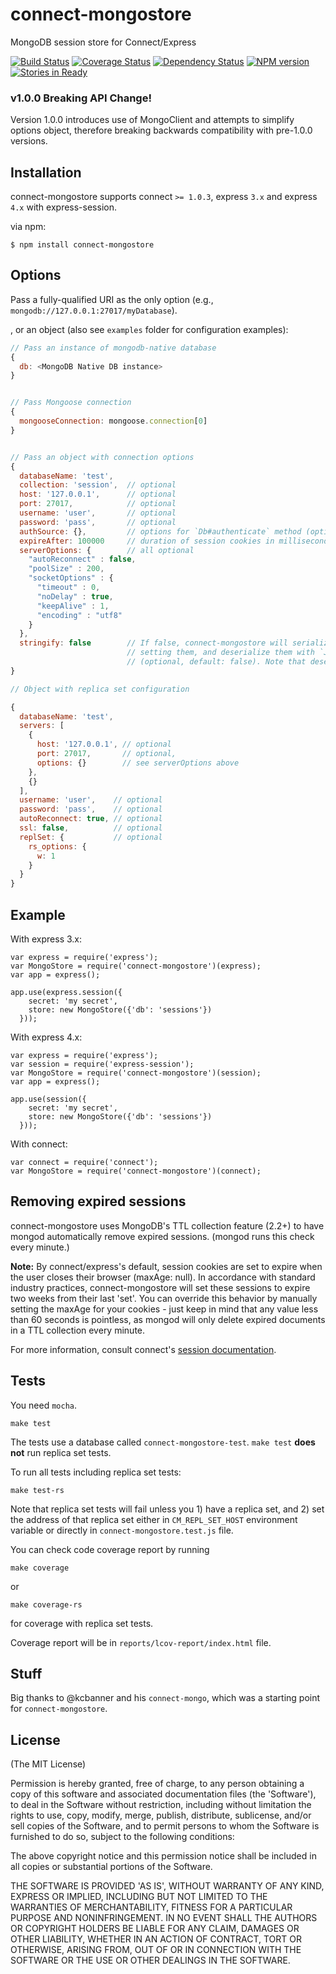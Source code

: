 # connect-mongostore

  MongoDB session store for Connect/Express

  [![Build Status](https://secure.travis-ci.org/diversario/connect-mongostore.png?branch=master)](http://travis-ci.org/diversario/connect-mongostore)
  [![Coverage Status](https://coveralls.io/repos/diversario/connect-mongostore/badge.png?branch=master)](https://coveralls.io/r/diversario/connect-mongostore?branch=master)
  [![Dependency Status](https://gemnasium.com/diversario/connect-mongostore.png)](https://gemnasium.com/diversario/connect-mongostore)
  [![NPM version](https://badge.fury.io/js/connect-mongostore.png)](http://badge.fury.io/js/connect-mongostore)
  [![Stories in Ready](https://badge.waffle.io/diversario/connect-mongostore.png?label=ready&title=Ready)](https://waffle.io/diversario/connect-mongostore)
  
### v1.0.0 Breaking API Change!
  
  Version 1.0.0 introduces use of MongoClient and attempts to simplify options object, therefore breaking backwards compatibility with pre-1.0.0 versions.

## Installation

connect-mongostore supports connect `>= 1.0.3`, express `3.x` and express `4.x` with express-session.

via npm:

    $ npm install connect-mongostore

## Options

  Pass a fully-qualified URI as the only option (e.g., `mongodb://127.0.0.1:27017/myDatabase`). 
  
  , or an object (also see `examples` folder for configuration examples):

```javascript
// Pass an instance of mongodb-native database
{
  db: <MongoDB Native DB instance>
}


// Pass Mongoose connection
{
  mongooseConnection: mongoose.connection[0]
}


// Pass an object with connection options
{
  databaseName: 'test',
  collection: 'session',  // optional
  host: '127.0.0.1',      // optional
  port: 27017,            // optional
  username: 'user',       // optional
  password: 'pass',       // optional
  authSource: {},         // options for `Db#authenticate` method (optional)
  expireAfter: 100000     // duration of session cookies in milliseconds (e.g., ones with `maxAge` not defined). Defaults to 2 weeks.
  serverOptions: {        // all optional
    "autoReconnect" : false,
    "poolSize" : 200,
    "socketOptions" : {
      "timeout" : 0,
      "noDelay" : true,
      "keepAlive" : 1,
      "encoding" : "utf8"
    }
  },
  stringify: false        // If false, connect-mongostore will serialize sessions using `JSON.stringify` before
                          // setting them, and deserialize them with `JSON.parse` when getting them.
                          // (optional, default: false). Note that deserialization will not revive Dates, Object IDs and other non-plain objects.
}

// Object with replica set configuration

{
  databaseName: 'test',
  servers: [
    {
      host: '127.0.0.1', // optional
      port: 27017,       // optional,
      options: {}        // see serverOptions above
    },
    {}
  ],
  username: 'user',    // optional
  password: 'pass',    // optional
  autoReconnect: true, // optional
  ssl: false,          // optional
  replSet: {           // optional
    rs_options: {
      w: 1
    }
  }
}
```


## Example

With express 3.x:

    var express = require('express');
    var MongoStore = require('connect-mongostore')(express);
    var app = express();
    
    app.use(express.session({
        secret: 'my secret',
        store: new MongoStore({'db': 'sessions'})
      }));

With express 4.x:

    var express = require('express');
    var session = require('express-session');
    var MongoStore = require('connect-mongostore')(session);
    var app = express();

    app.use(session({
        secret: 'my secret',
        store: new MongoStore({'db': 'sessions'})
      }));

With connect:

    var connect = require('connect');
    var MongoStore = require('connect-mongostore')(connect);

## Removing expired sessions

  connect-mongostore uses MongoDB's TTL collection feature (2.2+) to
  have mongod automatically remove expired sessions. (mongod runs this
  check every minute.)

  **Note:** By connect/express's default, session cookies are set to 
  expire when the user closes their browser (maxAge: null). In accordance
  with standard industry practices, connect-mongostore will set these sessions
  to expire two weeks from their last 'set'. You can override this 
  behavior by manually setting the maxAge for your cookies - just keep in
  mind that any value less than 60 seconds is pointless, as mongod will
  only delete expired documents in a TTL collection every minute.

  For more information, consult connect's [session documentation](http://www.senchalabs.org/connect/session.html).

## Tests

You need `mocha`.

    make test

The tests use a database called `connect-mongostore-test`. `make test` **does not** run replica set tests.

To run all tests including replica set tests:

    make test-rs

Note that replica set tests will fail unless you 1) have a replica set, and 2) set the address of that replica set either in `CM_REPL_SET_HOST` environment variable or directly in `connect-mongostore.test.js` file.

You can check code coverage report by running

    make coverage
    
or
    
    make coverage-rs
        
for coverage with replica set tests.
    
Coverage report will be in `reports/lcov-report/index.html` file.


## Stuff

Big thanks to @kcbanner and his `connect-mongo`, which was a starting point for `connect-mongostore`.

## License 

(The MIT License)


Permission is hereby granted, free of charge, to any person obtaining
a copy of this software and associated documentation files (the
'Software'), to deal in the Software without restriction, including
without limitation the rights to use, copy, modify, merge, publish,
distribute, sublicense, and/or sell copies of the Software, and to
permit persons to whom the Software is furnished to do so, subject to
the following conditions:

The above copyright notice and this permission notice shall be
included in all copies or substantial portions of the Software.

THE SOFTWARE IS PROVIDED 'AS IS', WITHOUT WARRANTY OF ANY KIND,
EXPRESS OR IMPLIED, INCLUDING BUT NOT LIMITED TO THE WARRANTIES OF
MERCHANTABILITY, FITNESS FOR A PARTICULAR PURPOSE AND NONINFRINGEMENT.
IN NO EVENT SHALL THE AUTHORS OR COPYRIGHT HOLDERS BE LIABLE FOR ANY
CLAIM, DAMAGES OR OTHER LIABILITY, WHETHER IN AN ACTION OF CONTRACT,
TORT OR OTHERWISE, ARISING FROM, OUT OF OR IN CONNECTION WITH THE
SOFTWARE OR THE USE OR OTHER DEALINGS IN THE SOFTWARE.
